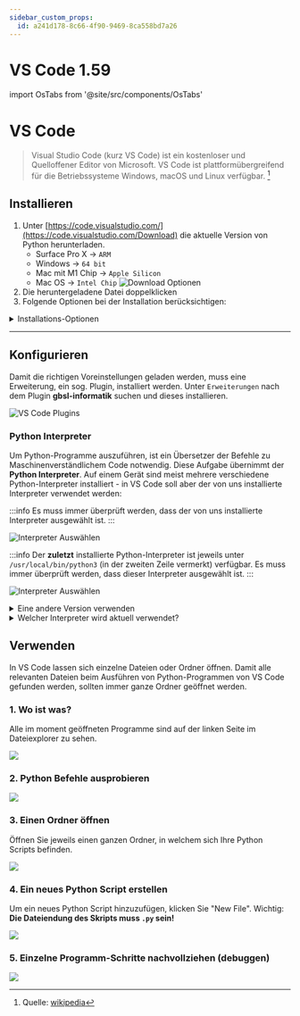 ```yaml
---
sidebar_custom_props:
  id: a241d178-8c66-4f90-9469-8ca558bd7a26
---
```


# VS Code 1.59

import OsTabs from '@site/src/components/OsTabs'


# VS Code

> Visual Studio Code (kurz VS Code) ist ein kostenloser und Quelloffener Editor von Microsoft. VS Code ist plattformübergreifend für die Betriebssysteme Windows, macOS und Linux verfügbar. [^1]


## Installieren

1. Unter [https://code.visualstudio.com/](https://code.visualstudio.com/Download) die aktuelle Version von Python herunterladen. 
    - Surface Pro X -> `ARM`
    - Windows -> `64 bit`
    - Mac mit M1 Chip -> `Apple Silicon`
    - Mac OS -> `Intel Chip`
    ![Download Optionen](images/vscode-download.png)
2. Die heruntergeladene Datei doppelklicken
3. Folgende Optionen bei der Installation berücksichtigen:

<details>
<summary>Installations-Optionen</summary>
<OsTabs>
<TabItem value="win">

1. Schritt: ![Installationsschritt 1.](images/win-01.png)
2. Schritt: ![Installationsschritt 2.](images/win-02.png)
3. Schritt: ![Installationsschritt 3.](images/win-03.png)
4. Schritt: ![Installationsschritt 4.](images/win-04.png)
5. Schritt: ![Installationsschritt 5.](images/win-05.png)
6. Schritt: ![Installationsschritt 6.](images/win-06.png)
7. Schritt: ![Installationsschritt 7.](images/win-07.png)
5. Fertig 🥳

</TabItem>
<TabItem value="mac">

1. Die heruntergeladene Datei ist eine komprimierte `.zip`-Datei - nach dem Doppelklicken befindet sich im Download-Ordner eine Datei `Visual Studio Code.app``
2. Die Datei `Visual Studio Code.app` in den Ordner "Programme" ziehen.
3. Beim ersten Öfnnen kommt folgender Hinweis:
    ![Installationsschritt 3.](images/osx-01.png)
4. Fertig 🥳

</TabItem>
</OsTabs>
</details>

---

## Konfigurieren

Damit die richtigen Voreinstellungen geladen werden, muss eine Erweiterung, ein sog. Plugin, installiert werden. Unter `Erweiterungen` nach dem Plugin **gbsl-informatik** suchen und dieses installieren.

![VS Code Plugins](images/vscode-plugins.png)

### Python Interpreter

Um Python-Programme auszuführen, ist ein Übersetzer der Befehle zu Maschinenverständlichem Code notwendig. Diese Aufgabe übernimmt der **Python Interpreter**. Auf einem Gerät sind meist mehrere verschiedene Python-Interpreter installiert - in VS Code soll aber der von uns installierte Interpreter verwendet werden:

<OsTabs>
<TabItem value="win">

:::info
Es muss immer überprüft werden, dass der von uns installierte Interpreter ausgewählt ist.
:::

![Interpreter Auswählen](images/win-configure-python-interpreter.png)

</TabItem>
<TabItem value="mac">

:::info
Der **zuletzt** installierte Python-Interpreter ist jeweils unter `/usr/local/bin/python3` (in der zweiten Zeile vermerkt) verfügbar. Es muss immer überprüft werden, dass dieser Interpreter ausgewählt ist.
:::

![Interpreter Auswählen](images/osx-configure-python-interpreter.png)

<details>
<summary>Eine andere Version verwenden</summary>

Unter `/Library/Frameworks/Python.framework/Versions/` sind alle Python-Versionen verfügbar. Beim Konfigurieren des Interpreters kann über `Enter interpreter path...` auch dieser Pfad angegeben werden.

Beispiel-Pfad für die Version 3.9:

```sh
/Library/Frameworks/Python.framework/Versions/3.9/bin/python3.9
```

</details>

</TabItem>
</OsTabs>

<details>
<summary>Welcher Interpreter wird aktuell verwendet?</summary>

Mit folgendem Python-Programm kann man herausfinden, wo sich der Python Interpreter befindet:

```py
import sys
print(sys.executable)
```

</details>


## Verwenden

In VS Code lassen sich einzelne Dateien oder Ordner öffnen. Damit alle relevanten Dateien beim Ausführen von Python-Programmen von VS Code gefunden werden, sollten immer ganze Ordner geöffnet werden.


### 1. Wo ist was?

Alle im moment geöffneten Programme sind auf der linken Seite im Dateiexplorer zu sehen.

![](images/03_workbench.png)


### 2. Python Befehle ausprobieren

![](images/05_ipython.png)

### 3. Einen Ordner öffnen

Öffnen Sie jeweils einen ganzen Ordner, in welchem sich Ihre Python Scripts befinden.

![](images/01_open_folder.png)

### 4. Ein neues Python Script erstellen

Um ein neues Python Script hinzuzufügen, klicken Sie "New File". Wichtig: **Die Dateiendung des Skripts muss `.py` sein!**

![](images/02_create_file.png)


### 5. Einzelne Programm-Schritte nachvollziehen (debuggen)

![](images/04_debug.png)



[^1]: Quelle: [wikipedia](https://de.wikipedia.org/wiki/Visual_Studio_Code)
